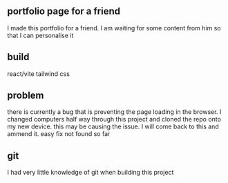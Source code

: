 ## portfolio page for a friend

I made this portfolio for a friend. I am waiting for some content from him so that I can personalise it

## build

react/vite 
tailwind css

## problem

there is currently a bug that is preventing the page loading in the browser. I changed computers half way through this project and cloned the repo onto my new device. this may be causing the issue. I will come back to this and ammend it. easy fix not found so far

## git

I had very little knowledge of git when building this project